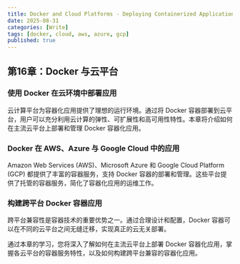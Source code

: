 ```yaml
---
title: Docker and Cloud Platforms - Deploying Containerized Applications in the Cloud
date: 2025-08-31
categories: [Write]
tags: [docker, cloud, aws, azure, gcp]
published: true
---
```


## 第16章：Docker 与云平台

### 使用 Docker 在云环境中部署应用

云计算平台为容器化应用提供了理想的运行环境。通过将 Docker 容器部署到云平台，用户可以充分利用云计算的弹性、可扩展性和高可用性特性。本章将介绍如何在主流云平台上部署和管理 Docker 容器化应用。

### Docker 在 AWS、Azure 与 Google Cloud 中的应用

Amazon Web Services (AWS)、Microsoft Azure 和 Google Cloud Platform (GCP) 都提供了丰富的容器服务，支持 Docker 容器的部署和管理。这些平台提供了托管的容器服务，简化了容器化应用的运维工作。

### 构建跨平台 Docker 容器应用

跨平台兼容性是容器技术的重要优势之一。通过合理设计和配置，Docker 容器可以在不同的云平台之间无缝迁移，实现真正的云无关部署。

通过本章的学习，您将深入了解如何在主流云平台上部署 Docker 容器化应用，掌握各云平台的容器服务特性，以及如何构建跨平台兼容的容器化应用。